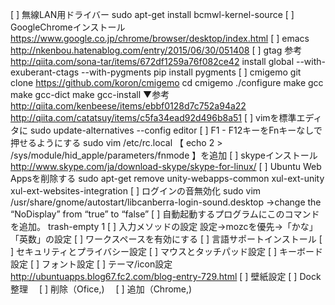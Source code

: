 [ ] 無線LAN用ドライバー
sudo apt-get install bcmwl-kernel-source
[ ] GoogleChromeインストール
https://www.google.co.jp/chrome/browser/desktop/index.html
[ ] emacs
http://nkenbou.hatenablog.com/entry/2015/06/30/051408
[ ] gtag
参考
http://qiita.com/sona-tar/items/672df1259a76f082ce42
install global --with-exuberant-ctags --with-pygments
pip install pygments
[ ] cmigemo
git clone https://github.com/koron/cmigemo
cd cmigemo
./configure
make gcc
make gcc-dict
make gcc-install
▼参考
http://qiita.com/kenbeese/items/ebbf0128d7c752a94a22
http://qiita.com/catatsuy/items/c5fa34ead92d496b8a51
[ ] vimを標準エディタに
sudo update-alternatives --config editor
[ ] F1 - F12キーをFnキーなしで押せるようにする
sudo vim /etc/rc.local
【 echo 2 > /sys/module/hid_apple/parameters/fnmode 】を追加
[ ] skypeインストール
http://www.skype.com/ja/download-skype/skype-for-linux/
[ ] Ubuntu Web Appsを削除する
sudo apt-get remove unity-webapps-common xul-ext-unity xul-ext-websites-integration
[ ] ログインの音無効化
sudo vim /usr/share/gnome/autostart/libcanberra-login-sound.desktop
->change the “NoDisplay” from “true” to “false”
[ ] 自動起動するプログラムにこのコマンドを追加。
trash-empty 1
[ ] 入力メソッドの設定
設定->mozcを優先->「かな」「英数」の設定
[ ] ワークスペースを有効にする
[ ] 言語サポートインストール
[ ] セキュリティとプライバシー設定
[ ] マウスとタッチパッド設定
[ ] キーボード設定
[ ] フォント設定
[ ] テーマ/icon設定
http://ubuntuapps.blog67.fc2.com/blog-entry-729.html
[ ] 壁紙設定
[ ] Dock整理
　[ ] 削除（Ofice,)
　[ ] 追加（Chrome,)
